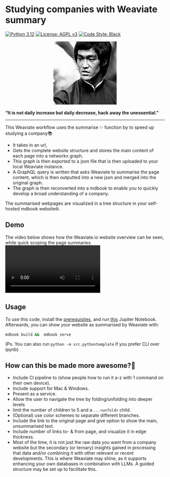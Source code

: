 # Studying companies with Weaviate summary

[![Python 3.12][python_badge]](https://www.python.org/downloads/release/python-3120/)
[![License: AGPL v3][agpl3_badge]](https://www.gnu.org/licenses/agpl-3.0)
[![Code Style: Black][black_badge]](https://github.com/ambv/black)

<p align="center">
  <img src="Images/bruce_lee.png" />

**“It is not daily increase but daily decrease, hack away the unessential.”**

</p>

______________________________________________________________________

This Weaviate workflow uses the summarise ✨ function by to speed up studying a company📚

- It takes in an url,
- Gets the complete website structure and stores the main content of each page into a networkx graph.
- This graph is then exported to a json file that is then uploaded to your local Weaviate instance.
- A GraphQL query is written that asks Weaviate to summarise the page content, which is then outputted into a new json and merged into the original graph.
- The graph is then reconverted into a mdbook to enable you to quickly develop a broad understanding of a company.

The summarised webpages are visualized in a tree structure in your self-hosted mdbook website🌐.

## Demo

The video below shows how the Weaviate.io website overview can be seen, while quick scoping the page summaries.
<video src="https://github.com/a-t-0/Studying-Companies-With-Weaviate/assets/34750068/5475e1dc-37ce-4c0d-b865-6a78d49b07fb"></video>

## Usage

To use this code, install the [prerequisites](prerequisites.md), and run [this](Summarise_website_with_weaviate.ipynb) Jupiter Notebook. Afterwards, you can show your website as summarised by Weaviate with:

```sh
mdbook build &&  mdbook serve
```

(Ps. You can also run `python -m src.pythontemplate` if you prefer CLI over ipynb).

## How can this be made more awesome?🚀

- Include CI pipeline to (show people how to run it a-z with 1 command on their own device).
- Include support for Mac & Windows.
- Present as a service.
- Allow the user to navigate the tree by folding/unfolding into deeper levels
- limit the number of children to 5 and a `...<unfold>` child.
- (Optional) use color schemes to separate different branches.
- Include the link to the original page and give option to show the main, unsummarised text.
- Include number of links to- & from page, and visualize it in edge thickness.
- Most of the time, it is not just the raw data you want from a company website but the secondary (or ternary) insights gained in processing that data and/or combining it with other relevant or recent developments. This is where Weaviate may shine, as it supports enhancing your own databases in combination with LLMs. A guided structure may be set up to facilitate this.

[agpl3_badge]: https://img.shields.io/badge/License-AGPL_v3-blue.svg
[black_badge]: https://img.shields.io/badge/code%20style-black-000000.svg
[python_badge]: https://img.shields.io/badge/python-3.6-blue.svg
